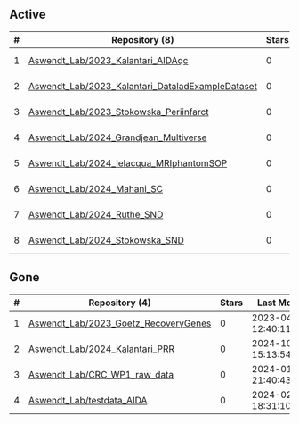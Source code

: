 ## Active
| # | Repository (8) | Stars | Last Modified |
| --- | --- | --- | --- |
| 1 | [Aswendt_Lab/2023_Kalantari_AIDAqc](https://gin.g-node.org/Aswendt_Lab/2023_Kalantari_AIDAqc) | 0 | 2024-08-28 09:12:14+00:00 |
| 2 | [Aswendt_Lab/2023_Kalantari_DataladExampleDataset](https://gin.g-node.org/Aswendt_Lab/2023_Kalantari_DataladExampleDataset) | 0 | 2023-09-27 11:17:27+00:00 |
| 3 | [Aswendt_Lab/2023_Stokowska_Periinfarct](https://gin.g-node.org/Aswendt_Lab/2023_Stokowska_Periinfarct) | 0 | 2025-01-06 13:01:22+00:00 |
| 4 | [Aswendt_Lab/2024_Grandjean_Multiverse](https://gin.g-node.org/Aswendt_Lab/2024_Grandjean_Multiverse) | 0 | 2025-05-02 08:52:12+00:00 |
| 5 | [Aswendt_Lab/2024_Ielacqua_MRIphantomSOP](https://gin.g-node.org/Aswendt_Lab/2024_Ielacqua_MRIphantomSOP) | 0 | 2025-07-17 18:52:18+00:00 |
| 6 | [Aswendt_Lab/2024_Mahani_SC](https://gin.g-node.org/Aswendt_Lab/2024_Mahani_SC) | 0 | 2025-07-08 12:34:02+00:00 |
| 7 | [Aswendt_Lab/2024_Ruthe_SND](https://gin.g-node.org/Aswendt_Lab/2024_Ruthe_SND) | 0 | 2025-07-24 11:10:32+00:00 |
| 8 | [Aswendt_Lab/2024_Stokowska_SND](https://gin.g-node.org/Aswendt_Lab/2024_Stokowska_SND) | 0 | 2025-01-20 10:09:28+00:00 |

## Gone
| # | Repository (4) | Stars | Last Modified |
| --- | --- | --- | --- |
| 1 | [Aswendt_Lab/2023_Goetz_RecoveryGenes](https://gin.g-node.org/Aswendt_Lab/2023_Goetz_RecoveryGenes) | 0 | 2023-04-12 12:40:11+00:00 |
| 2 | [Aswendt_Lab/2024_Kalantari_PRR](https://gin.g-node.org/Aswendt_Lab/2024_Kalantari_PRR) | 0 | 2024-10-14 15:13:54+00:00 |
| 3 | [Aswendt_Lab/CRC_WP1_raw_data](https://gin.g-node.org/Aswendt_Lab/CRC_WP1_raw_data) | 0 | 2024-01-15 21:40:43+00:00 |
| 4 | [Aswendt_Lab/testdata_AIDA](https://gin.g-node.org/Aswendt_Lab/testdata_AIDA) | 0 | 2024-02-27 18:31:10+00:00 |
